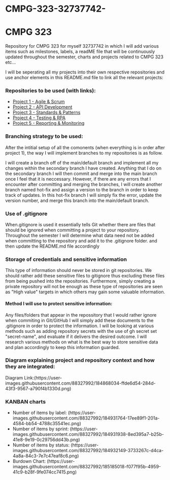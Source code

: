 # CMPG-323-32737742-

<h1>CMPG 323</h1>

<p>Repository for CMPG 323 for myself 32737742 in which I will add various items such as milestones, labels, a readME file that will be continuously updated throughout the semester, charts and projects related to CMPG 323 etc...</p>

<p>I will be seperating all my projects into their own respective repositories and use anchor elements in this README.md file to link all the relevant projects:</p>
<h3>Repositories to be used (with links): </h3>
<ul>
  <li><a href=https://github.com/BrendanV11/CMPG-323-Overview-32737742>Project 1 - Agile & Scrum</a></li>
  <li><a href="https://github.com/BrendanV11/Project-2---API-Development">Project 2 - API Development</a></li>
  <li><a href="https://github.com/BrendanV11/Project-3---Standards-Patterns">Project 3 - Standards & Patterns</a></li>
  <li><a href="https://github.com/BrendanV11/Project-4---Testing-RPA">Project 4 - Testing & RPA</a></li>
  <li><a href="https://github.com/BrendanV11/Project-5---Reporting-Monitoring">Project 5 - Reporting & Monitoring</a></li>
 </ul>
 
 <h3>Branching strategy to be used: </h3>
 <p>After the intitial setup of all the comonents (when everything is in order after project 1), the way I will implement branches to my repositories is as follow.</p>
 
 <p>I will create a branch off of the main/default branch and implement all my changes within the secondary branch I have created. Anything that I do on the secondary branch I will then commit and merge into the main branch once I feel that it is neccessary. However, if there are any errors that I encounter after committing and merging the branches, I will create another branch named hot-fix and assign a version to the branch in order to keep track of updates. In this hot-fix branch I will simply fix the error, update the version number, and merge this branch into the main/default branch.</p>
 
 <h3>Use of .gitignore</h3>
 <p>When.gitignore is used it essentially tells Git whether there are files that should be ignored when committing a project to your repository. Throughout the semester I will determine what data need not be added when committing to the repository and add it to the .gitignore folder. and then update the README.md file accordingly</p>
 
 <h3>Storage of credentials and sensitive information</h3>
 <p>This type of information should never be stored in git repositories. We should rather add these sensitive files to gitignore thus excluding these files from being pushed into the repositories. Furthermore, simply creating a private repository will not be enough as these type of repositories are seen as "High value" targets in which others may gain some valuable information.</p>
 
<h4>Method I will use to protect sensitive information:</h4>
<p>Any files/folders that appear in the repossitory that I would rather ignore when commiting in Git/GitHub I will simply add these documents to the .gitignore in order to protect the information. I will be looking at various methods such as adding repository secrets with the use of gh secret set "secret-name", and evaluate if it delivers the desired outcome. I will research various methods on what is the best way to store sensitive data and plan accordingly to keep this information guarded.</p>

<h3>Diagram explaining project and repository context and how they are integrated:</h3>

<p>
  Diagram Link:(https://user-images.githubusercontent.com/88327992/184868034-ffde6d54-284d-43f3-9567-a790f4b1330d.png)
</p>


<h3>KANBAN charts</h3>
<ul>
  <li>Number of items by label: (https://user-images.githubusercontent.com/88327992/184931764-17ee89f1-201a-4584-bb54-4788c35541ec.png)</li>
  <li>Number of items by sprint: (https://user-images.githubusercontent.com/88327992/184931938-8ed395a7-b25b-41e8-9e19-0c29756dd43b.png)</li>
  <li>Number of items by status: (https://user-images.githubusercontent.com/88327992/184932149-3733267c-d4ca-4a8a-84c3-7e7c47eaf8c6.png)</li>
  <li>Burdown Chart: (https://user-images.githubusercontent.com/88327992/185185018-f077f95b-4959-41c9-b28f-9fe074cc7415.png)</li>
</ul>
